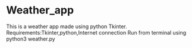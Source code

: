# Weather_app
This is a weather app made using python Tkinter.
Requirements:Tkinter,python,Internet connection
Run from terminal using python3 weather.py
